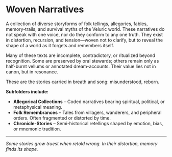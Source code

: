 # Woven Narratives  

A collection of diverse storyforms of folk tellings, allegories, fables, memory-trails, and survival myths of the Veluric world. These narratives do not speak with one voice, nor do they conform to any one truth. They exist in distortion, recursion, and tension—woven not to clarify, but to reveal the shape of a world as it forgets and remembers itself.

Many of these texts are incomplete, contradictory, or ritualized beyond recognition. Some are preserved by oral stewards; others remain only as half-burnt vellums or annotated dream-accounts. Their value lies not in canon, but in resonance.

These are the stories carried in breath and song: misunderstood, reborn.  

**Subfolders include:**

- **Allegorical Collections** – Coded narratives bearing spiritual, political, or metaphysical meaning.  
- **Folk Remembrances** – Tales from villagers, wanderers, and peripheral orders. Often fragmented or distorted by time.  
- **Chronicle-Stories** – Semi-historical retellings shaped by emotion, bias, or mnemonic tradition.

---

*Some stories grow truest when retold wrong. In their distortion, memory finds its shape.*
